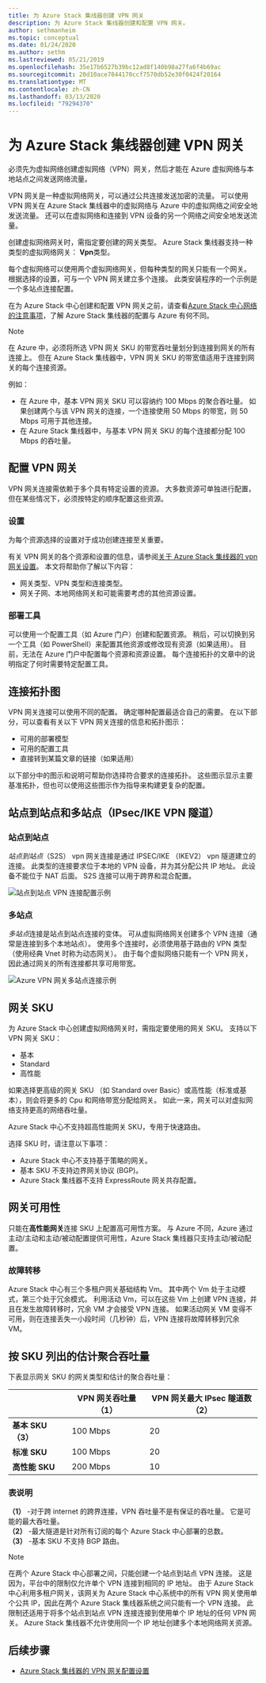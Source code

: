 ```yaml
---
title: 为 Azure Stack 集线器创建 VPN 网关
description: 为 Azure Stack 集线器创建和配置 VPN 网关。
author: sethmanheim
ms.topic: conceptual
ms.date: 01/24/2020
ms.author: sethm
ms.lastreviewed: 05/21/2019
ms.openlocfilehash: 35e17b6527b39bc12ad8f140b98a27fa6f4b69ac
ms.sourcegitcommit: 20d10ace7844170ccf7570db52e30f0424f20164
ms.translationtype: MT
ms.contentlocale: zh-CN
ms.lasthandoff: 03/13/2020
ms.locfileid: "79294370"
---
```

# <a name="create-vpn-gateways-for-azure-stack-hub"></a>为 Azure Stack 集线器创建 VPN 网关

必须先为虚拟网络创建虚拟网络（VPN）网关，然后才能在 Azure 虚拟网络与本地站点之间发送网络流量。

VPN 网关是一种虚拟网络网关，可以通过公共连接发送加密的流量。 可以使用 VPN 网关在 Azure Stack 集线器中的虚拟网络与 Azure 中的虚拟网络之间安全地发送流量。 还可以在虚拟网络和连接到 VPN 设备的另一个网络之间安全地发送流量。

创建虚拟网络网关时，需指定要创建的网关类型。 Azure Stack 集线器支持一种类型的虚拟网络网关： **Vpn**类型。

每个虚拟网络可以使用两个虚拟网络网关，但每种类型的网关只能有一个网关。 根据选择的设置，可与一个 VPN 网关建立多个连接。 此类安装程序的一个示例是一个多站点连接配置。

在为 Azure Stack 中心创建和配置 VPN 网关之前，请查看[Azure Stack 中心网络的注意事项](azure-stack-network-differences.md)，了解 Azure Stack 集线器的配置与 Azure 有何不同。

>[!NOTE]
>在 Azure 中，必须将所选 VPN 网关 SKU 的带宽吞吐量划分到连接到网关的所有连接上。 但在 Azure Stack 集线器中，VPN 网关 SKU 的带宽值适用于连接到网关的每个连接资源。
>
> 例如：
>
> * 在 Azure 中，基本 VPN 网关 SKU 可以容纳约 100 Mbps 的聚合吞吐量。 如果创建两个与该 VPN 网关的连接，一个连接使用 50 Mbps 的带宽，则 50 Mbps 可用于其他连接。
> * 在 Azure Stack 集线器中，与基本 VPN 网关 SKU 的每个连接都分配 100 Mbps 的吞吐量。

## <a name="configuring-a-vpn-gateway"></a>配置 VPN 网关

VPN 网关连接需依赖于多个具有特定设置的资源。 大多数资源可单独进行配置，但在某些情况下，必须按特定的顺序配置这些资源。

### <a name="settings"></a>设置

为每个资源选择的设置对于成功创建连接至关重要。

有关 VPN 网关的各个资源和设置的信息，请参阅[关于 Azure Stack 集线器的 vpn 网关设置](azure-stack-vpn-gateway-settings.md)。 本文将帮助你了解以下内容：

* 网关类型、VPN 类型和连接类型。
* 网关子网、本地网络网关和可能需要考虑的其他资源设置。

### <a name="deployment-tools"></a>部署工具

可以使用一个配置工具（如 Azure 门户）创建和配置资源。 稍后，可以切换到另一个工具（如 PowerShell）来配置其他资源或修改现有资源（如果适用）。 目前，无法在 Azure 门户中配置每个资源和资源设置。 每个连接拓扑的文章中的说明指定了何时需要特定配置工具。

## <a name="connection-topology-diagrams"></a>连接拓扑图

VPN 网关连接可以使用不同的配置。 确定哪种配置最适合自己的需要。 在以下部分，可以查看有关以下 VPN 网关连接的信息和拓扑图示：

* 可用的部署模型
* 可用的配置工具
* 直接转到某篇文章的链接（如果适用）

以下部分中的图示和说明可帮助你选择符合要求的连接拓扑。 这些图示显示主要基准拓扑，但也可以使用这些图示作为指导来构建更复杂的配置。

## <a name="site-to-site-and-multi-site-ipsecike-vpn-tunnel"></a>站点到站点和多站点（IPsec/IKE VPN 隧道）

### <a name="site-to-site"></a>站点到站点

*站点到站点*（S2S） vpn 网关连接是通过 IPSEC/IKE （IKEV2） vpn 隧道建立的连接。 此类型的连接要求位于本地的 VPN 设备，并为其分配公共 IP 地址。 此设备不能位于 NAT 后面。 S2S 连接可以用于跨界和混合配置。

![站点到站点 VPN 连接配置示例](media/azure-stack-vpn-gateway-about-vpn-gateways/vpngateway-site-to-site-connection-diagram.png)

### <a name="multi-site"></a>多站点

*多站点*连接是站点到站点连接的变体。 可从虚拟网络网关创建多个 VPN 连接（通常是连接到多个本地站点）。 使用多个连接时，必须使用基于路由的 VPN 类型（使用经典 Vnet 时称为动态网关）。 由于每个虚拟网络只能有一个 VPN 网关，因此通过网关的所有连接都共享可用带宽。

![Azure VPN 网关多站点连接示例](media/azure-stack-vpn-gateway-about-vpn-gateways/vpngateway-multisite-connection-diagram.png)

## <a name="gateway-skus"></a>网关 SKU

为 Azure Stack 中心创建虚拟网络网关时，需指定要使用的网关 SKU。 支持以下 VPN 网关 SKU：

* 基本
* Standard
* 高性能

如果选择更高级的网关 SKU （如 Standard over Basic）或高性能（标准或基本），则会将更多的 Cpu 和网络带宽分配给网关。 如此一来，网关可以对虚拟网络支持更高的网络吞吐量。

Azure Stack 中心不支持超高性能网关 SKU，专用于快速路由。

选择 SKU 时，请注意以下事项：

* Azure Stack 中心不支持基于策略的网关。
* 基本 SKU 不支持边界网关协议 (BGP)。
* Azure Stack 集线器不支持 ExpressRoute 网关共存配置。

## <a name="gateway-availability"></a>网关可用性

只能在**高性能网关**连接 SKU 上配置高可用性方案。 与 Azure 不同，Azure 通过主动/主动和主动/被动配置提供可用性，Azure Stack 集线器只支持主动/被动配置。

### <a name="failover"></a>故障转移

Azure Stack 中心有三个多租户网关基础结构 Vm。 其中两个 Vm 处于主动模式，第三个处于冗余模式。 利用活动 Vm，可以在这些 Vm 上创建 VPN 连接，并且在发生故障转移时，冗余 VM 才会接受 VPN 连接。 如果活动网关 VM 变得不可用，则在连接丢失一小段时间（几秒钟）后，VPN 连接将故障转移到冗余 VM。

## <a name="estimated-aggregate-throughput-by-sku"></a>按 SKU 列出的估计聚合吞吐量

下表显示网关 SKU 的网关类型和估计的聚合吞吐量：

|| VPN 网关吞吐量（1） | VPN 网关最大 IPsec 隧道数（2） |
|-------|-------|-------|
|**基本 SKU** **（3）** | 100 Mbps | 20 |
|**标准 SKU** | 100 Mbps | 20 |
|**高性能 SKU** | 200 Mbps | 10 |

### <a name="table-notes"></a>表说明

**（1）** -对于跨 internet 的跨界连接，VPN 吞吐量不是有保证的吞吐量。 它是可能的最大吞吐量。  
**（2）** -最大隧道是针对所有订阅的每个 Azure Stack 中心部署的总数。  
**（3）** -基本 SKU 不支持 BGP 路由。

>[!NOTE]
>在两个 Azure Stack 中心部署之间，只能创建一个站点到站点 VPN 连接。 这是因为，平台中的限制仅允许单个 VPN 连接到相同的 IP 地址。 由于 Azure Stack 中心利用多租户网关，该网关为 Azure Stack 中心系统中的所有 VPN 网关使用单个公共 IP，因此在两个 Azure Stack 集线器系统之间只能有一个 VPN 连接。 此限制还适用于将多个站点到站点 VPN 连接连接到使用单个 IP 地址的任何 VPN 网关。 Azure Stack 集线器不允许使用同一个 IP 地址创建多个本地网络网关资源。

## <a name="next-steps"></a>后续步骤

* [Azure Stack 集线器的 VPN 网关配置设置](azure-stack-vpn-gateway-settings.md)
